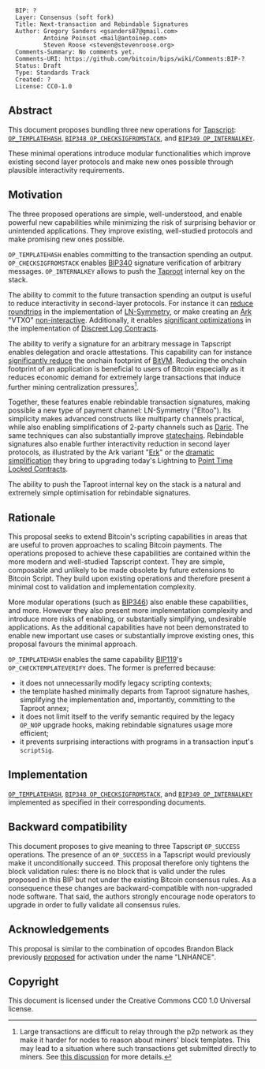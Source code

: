 ```
  BIP: ?
  Layer: Consensus (soft fork)
  Title: Next-transaction and Rebindable Signatures
  Author: Gregory Sanders <gsanders87@gmail.com>
          Antoine Poinsot <mail@antoinep.com>
          Steven Roose <steven@stevenroose.org>
  Comments-Summary: No comments yet.
  Comments-URI: https://github.com/bitcoin/bips/wiki/Comments:BIP-?
  Status: Draft
  Type: Standards Track
  Created: ?
  License: CC0-1.0
```

## Abstract

This document proposes bundling three new operations for [Tapscript][tapscript-bip]:
[`OP_TEMPLATEHASH`][templatehash-bip], [`BIP348 OP_CHECKSIGFROMSTACK`][csfs-bip], and [`BIP349 OP_INTERNALKEY`][internalkey-bip].

These minimal operations introduce modular functionalities which improve existing second layer protocols and make new
ones possible through plausible interactivity requirements.

## Motivation

The three proposed operations are simple, well-understood, and enable powerful new capabilities while minimizing the
risk of surprising behavior or unintended applications. They improve existing, well-studied protocols and make promising
new ones possible.

`OP_TEMPLATEHASH` enables committing to the transaction spending an output. `OP_CHECKSIGFROMSTACK` enables
[BIP340][schnorr-bip] signature verification of arbitrary messages. `OP_INTERNALKEY` allows to push the
[Taproot][taproot-bip] internal key on the stack.

The ability to commit to the future transaction spending an output is useful to reduce interactivity in second-layer
protocols. For instance it can [reduce roundtrips][symmetric-greg] in the implementation of [LN-Symmetry][optech-eltoo], or make
creating an [Ark][optech-ark] "VTXO" [non-interactive][ark-case-ctv]. Additionally, it enables [significant
optimizations][fournier-dlc-ctv] in the implementation of [Discreet Log Contracts][optech-dlcs].

The ability to verify a signature for an arbitrary message in Tapscript enables delegation and oracle attestations. This capability can
for instance [significantly reduce][bitvm-ctv-csfs] the onchain footprint of [BitVM][bitvm-website]. Reducing the onchain
footprint of an application is beneficial to users of Bitcoin especially as it reduces economic demand for
extremely large transactions that induce further mining centralization pressures[^large-txs-mining-centralization].

Together, these features enable rebindable transaction signatures, making possible a new type of payment channel: LN-Symmetry ("Eltoo").
Its simplicity makes advanced constructs like multiparty channels practical, while also enabling simplifications of 2-party channels such as [Daric][daric-channels]. The same techniques can also substantially improve [statechains][statechains-optech]. Rebindable signatures also enable further interactivity reduction
in second layer protocols, as illustrated by the Ark variant "[Erk][ark-erk]" or the [dramatic simplification][greg-rebindable-ptlcs]
they bring to upgrading today's Lightning to [Point Time Locked Contracts][optech-ptlcs].

The ability to push the Taproot internal key on the stack is a natural and extremely simple optimisation for rebindable
signatures.

## Rationale

This proposal seeks to extend Bitcoin's scripting capabilities in areas that are useful to proven approaches to scaling
Bitcoin payments. The operations proposed to achieve
these capabilities are contained within the more modern and well-studied Tapscript context. They are simple, composable
and unlikely to be made obsolete by future extensions to Bitcoin Script. They build upon existing operations and
therefore present a minimal cost to validation and implementation complexity.

More modular operations (such as [BIP346][txhash-bip]) also enable these capabilities, and more. However they also present
more implementation complexity and introduce more risks of enabling, or substantially simplifying, undesirable
applications. As the additional capabilities have not been demonstrated to enable new important use cases or
substantially improve existing ones, this proposal favours the minimal approach.

`OP_TEMPLATEHASH` enables the same capability [BIP119][ctv-bip]'s `OP_CHECKTEMPLATEVERIFY` does. The former is preferred because:
- it does not unnecessarily modify legacy scripting contexts;
- the template hashed minimally departs from Taproot signature hashes, simplifying the implementation
  and, importantly, committing to the Taproot annex;
- it does not limit itself to the verify semantic required by the legacy `OP_NOP` upgrade hooks, making rebindable
  signatures usage more efficient;
- it prevents surprising interactions with programs in a transaction input's `scriptSig`.

## Implementation

[`OP_TEMPLATEHASH`][templatehash-bip], [`BIP348 OP_CHECKSIGFROMSTACK`][csfs-bip], and [`BIP349 OP_INTERNALKEY`][internalkey-bip] implemented as specified in their corresponding documents.

## Backward compatibility

This document proposes to give meaning to three Tapscript `OP_SUCCESS` operations. The presence of an `OP_SUCCESS` in a
Tapscript would previously make it unconditionally succeed. This proposal therefore only tightens the block validation
rules: there is no block that is valid under the rules proposed in this BIP but not under the existing Bitcoin consensus
rules. As a consequence these changes are backward-compatible with non-upgraded node software. That said, the authors
strongly encourage node operators to upgrade in order to fully validate all consensus rules.

## Acknowledgements

This proposal is similar to the combination of opcodes Brandon Black previously
[proposed](https://delvingbitcoin.org/t/lnhance-bips-and-implementation/376) for activation under the name "LNHANCE".

## Copyright

This document is licensed under the Creative Commons CC0 1.0 Universal license.

[^large-txs-mining-centralization]: Large transactions are difficult to relay through the p2p network as they make it
harder for nodes to reason about miners' block templates. This may lead to a situation where such transactions get
submitted directly to miners. See [this discussion][sipa-large-txs] for more details.

[templatehash-bip]: bip-templatehash.md
[ctv-bip]: bip-0119.mediawiki
[csfs-bip]: bip-0348.md
[internalkey-bip]: bip-0349.md
[schnorr-bip]: bip-0340.mediawiki
[taproot-bip]: bip-0341.mediawiki
[tapscript-bip]: bip-0342.mediawiki
[optech-ark]: https://bitcoinops.org/en/topics/ark
[optech-dlcs]: https://bitcoinops.org/en/topics/discreet-log-contracts
[optech-eltoo]: https://bitcoinops.org/en/topics/eltoo
[optech-ptlcs]: https://bitcoinops.org/en/topics/ptlc
[txhash-bip]: https://github.com/bitcoin/bips/pull/1500
[symmetric-greg]: https://delvingbitcoin.org/t/ln-symmetry-project-recap/359
[ark-case-ctv]: https://delvingbitcoin.org/t/the-ark-case-for-ctv/1528
[bitvm-ctv-csfs]: https://delvingbitcoin.org/t/how-ctv-csfs-improves-bitvm-bridges/1591
[sipa-large-txs]: https://delvingbitcoin.org/t/non-confiscatory-transaction-weight-limit/1732/8
[ark-erk]: https://delvingbitcoin.org/t/evolving-the-ark-protocol-using-ctv-and-csfs/1602
[greg-rebindable-ptlcs]: https://delvingbitcoin.org/t/ctv-csfs-can-we-reach-consensus-on-a-first-step-towards-covenants/1509/18
[fournier-dlc-ctv]: https://gnusha.org/pi/bitcoindev/CAH5Bsr2vxL3FWXnJTszMQj83jTVdRvvuVpimEfY7JpFCyP1AZA@mail.gmail.com
[bitvm-website]: https://bitvm.org
[daric-channels]: https://eprint.iacr.org/2022/1295
[statechains-optech]: https://bitcoinops.org/en/topics/statechains/
